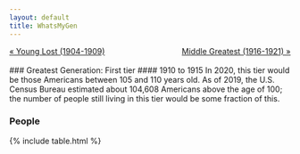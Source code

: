 ```yaml
---
layout: default
title: WhatsMyGen
---
```

<div style="overflow: hidden"><a href="/WhatsMyGen/generations/lost-young.html" class="previous" style="float: left !important">&laquo; Young Lost (1904-1909)</a><a href="/WhatsMyGen/generations/greatest-middle.html" class="next" style="float: right !important">Middle Greatest (1916-1921) &raquo;</a></div>
<br>
### Greatest Generation: First tier
#### 1910 to 1915
In 2020, this tier would be those Americans between 105 and 110 years old. As of 2019, the U.S. Census Bureau estimated about 104,608 Americans above the age of 100; the number of people still living in this tier would be some fraction of this.

### People

{% include table.html %}
